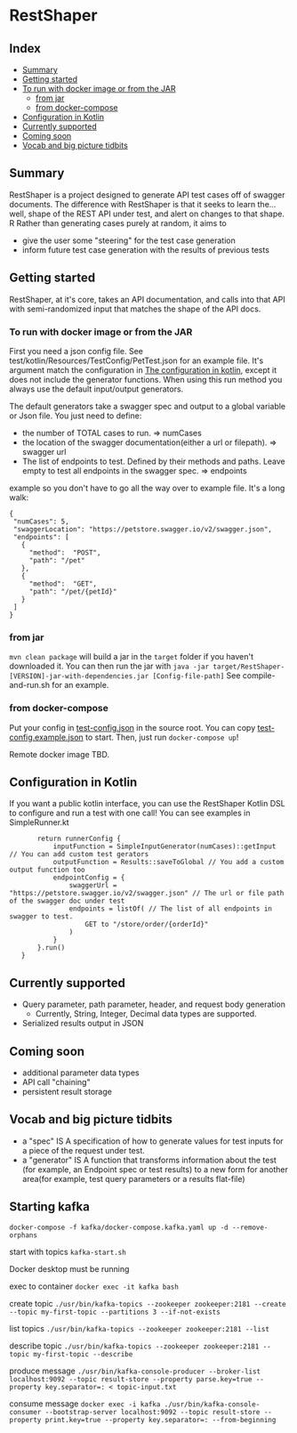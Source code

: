 # RestShaper

## Index
- [Summary](#summary)
- [Getting started](#getting-started)
- [To run with docker image or from the JAR](#to-run-with-docker-image-or-from-the-jar)
    - [from jar](#from-jar)
    - [from docker-compose](#from-docker-compose)
- [Configuration in Kotlin](#configuration-in-kotlin)
- [Currently supported](#currently-supported)
- [Coming soon](#coming-soon)
- [Vocab and big picture tidbits](#vocab-and-big-picture-tidbits)

## Summary

RestShaper is a project designed to generate API test cases off of swagger documents. 
The difference with RestShaper is that it seeks to learn the... well,
 shape of the REST API under test, and alert on changes to that shape. R
 Rather than generating cases purely at random, it aims to 
 * give the user some "steering" for the test case generation
 * inform future test case generation with the results of previous tests
 
 ## Getting started
 
 RestShaper, at it's core, takes an API documentation, 
 and calls into that API with semi-randomized input 
 that matches the shape of the API docs. 
 
 ### To run with docker image or from the JAR
 
 First you need a json config file. 
 See test/kotlin/Resources/TestConfig/PetTest.json for an example file. 
 It's argument match the configuration in [The configuration in kotlin](#configuration-in-kotlin), 
 except it does not include the generator functions. When using this run method 
 you always use the default input/output generators.
 
 The default generators take a swagger spec and output to a global variable or Json file. 
 You just need to define:
 * the number of TOTAL cases to run. => numCases
 * the location of the swagger documentation(either a url or filepath). => swagger url
 * The list of endpoints to test. Defined by their methods and paths. 
 Leave empty to test all endpoints in the swagger spec. => endpoints
 
 example so you don't have to go all the way over to example file. It's a long walk:
 ```
{
  "numCases": 5,
  "swaggerLocation": "https://petstore.swagger.io/v2/swagger.json",
  "endpoints": [
    {
      "method":  "POST",
      "path": "/pet"
    },
    {
      "method":  "GET",
      "path": "/pet/{petId}"
    }
  ]
}
   ```
 
 ### from jar
 
 `mvn clean package` will build a jar in the `target` folder if you haven't downloaded it.
 You can then run the jar with `java -jar target/RestShaper-[VERSION]-jar-with-dependencies.jar [Config-file-path]`
 See compile-and-run.sh for an example.
 
 ### from docker-compose
Put your config in [test-config.json](test-config.json) in the source root. 
You can copy [test-config.example.json](test-config.example.json) to start.
Then, just run `docker-compose up`! 

Remote docker image TBD.
 
 ## Configuration in Kotlin
 
 If you want a public kotlin interface, you can use the RestShaper Kotlin 
 DSL to configure and run a test with one call! You can see examples 
 in SimpleRunner.kt
 ``` fun petStoreGetOrder(numCases: Int = 5): Boolean {
        return runnerConfig {
            inputFunction = SimpleInputGenerator(numCases)::getInput  // You can add custom test gerators
            outputFunction = Results::saveToGlobal // You add a custom output function too
            endpointConfig = {
                swaggerUrl = "https://petstore.swagger.io/v2/swagger.json" // The url or file path of the swagger doc under test
                endpoints = listOf( // The list of all endpoints in swagger to test. 
                    GET to "/store/order/{orderId}"
                )
            }
        }.run()
    } 
```
 
 ## Currently supported
 
 * Query parameter, path parameter, header, and request body generation
    * Currently, String, Integer, Decimal data types are supported.
 * Serialized results output in JSON

 ## Coming soon
 * additional parameter data types
 * API call "chaining"
 * persistent result storage
 
 ## Vocab and big picture tidbits
 - a "spec" IS A specification of how to generate values for test 
 inputs for a piece of the request under test.
- a "generator" IS A function that transforms information about the test
(for example, an Endpoint spec or test results) to a new form for another
area(for example, test query parameters or a results flat-file)
  
## Starting kafka

`docker-compose -f kafka/docker-compose.kafka.yaml up -d --remove-orphans`

start with topics
`kafka-start.sh`

Docker desktop must be running


exec to container
`docker exec -it kafka bash`

create topic
`./usr/bin/kafka-topics --zookeeper zookeeper:2181 --create --topic my-first-topic --partitions 3 --if-not-exists`

list topics
`./usr/bin/kafka-topics --zookeeper zookeeper:2181 --list`

describe topic
`./usr/bin/kafka-topics --zookeeper zookeeper:2181 --topic my-first-topic --describe`

produce message
`./usr/bin/kafka-console-producer --broker-list localhost:9092 --topic result-store --property parse.key=true --property key.separator=: < topic-input.txt`

consume message
`docker exec -i kafka ./usr/bin/kafka-console-consumer --bootstrap-server localhost:9092 --topic result-store --property print.key=true --property key.separator=: --from-beginning`